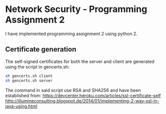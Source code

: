 # Network Security - Programming Assignment 2

I have implemented programming assignment 2 using python 2.

## Certificate generation
The self-signed certificates for both the server and client are generated using the
script in gencerts.sh:
```sh
sh gencerts.sh client
sh gencerts.sh server
```
The command in said script use RSA and SHA256 and have been established from:
https://devcenter.heroku.com/articles/ssl-certificate-self
http://illumineconsulting.blogspot.de/2014/01/implementing-2-way-ssl-in-java-using.html
